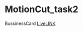 # MotionCut_task2
BussinessCard 
<a href="https://engineerrohit01.github.io/MotionCut_task2/">LiveLINK</a>
